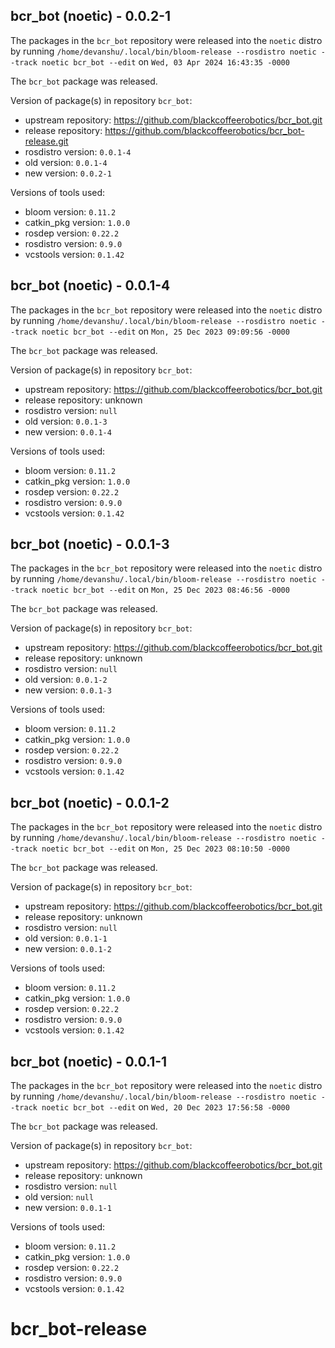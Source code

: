 ## bcr_bot (noetic) - 0.0.2-1

The packages in the `bcr_bot` repository were released into the `noetic` distro by running `/home/devanshu/.local/bin/bloom-release --rosdistro noetic --track noetic bcr_bot --edit` on `Wed, 03 Apr 2024 16:43:35 -0000`

The `bcr_bot` package was released.

Version of package(s) in repository `bcr_bot`:

- upstream repository: https://github.com/blackcoffeerobotics/bcr_bot.git
- release repository: https://github.com/blackcoffeerobotics/bcr_bot-release.git
- rosdistro version: `0.0.1-4`
- old version: `0.0.1-4`
- new version: `0.0.2-1`

Versions of tools used:

- bloom version: `0.11.2`
- catkin_pkg version: `1.0.0`
- rosdep version: `0.22.2`
- rosdistro version: `0.9.0`
- vcstools version: `0.1.42`


## bcr_bot (noetic) - 0.0.1-4

The packages in the `bcr_bot` repository were released into the `noetic` distro by running `/home/devanshu/.local/bin/bloom-release --rosdistro noetic --track noetic bcr_bot --edit` on `Mon, 25 Dec 2023 09:09:56 -0000`

The `bcr_bot` package was released.

Version of package(s) in repository `bcr_bot`:

- upstream repository: https://github.com/blackcoffeerobotics/bcr_bot.git
- release repository: unknown
- rosdistro version: `null`
- old version: `0.0.1-3`
- new version: `0.0.1-4`

Versions of tools used:

- bloom version: `0.11.2`
- catkin_pkg version: `1.0.0`
- rosdep version: `0.22.2`
- rosdistro version: `0.9.0`
- vcstools version: `0.1.42`


## bcr_bot (noetic) - 0.0.1-3

The packages in the `bcr_bot` repository were released into the `noetic` distro by running `/home/devanshu/.local/bin/bloom-release --rosdistro noetic --track noetic bcr_bot --edit` on `Mon, 25 Dec 2023 08:46:56 -0000`

The `bcr_bot` package was released.

Version of package(s) in repository `bcr_bot`:

- upstream repository: https://github.com/blackcoffeerobotics/bcr_bot.git
- release repository: unknown
- rosdistro version: `null`
- old version: `0.0.1-2`
- new version: `0.0.1-3`

Versions of tools used:

- bloom version: `0.11.2`
- catkin_pkg version: `1.0.0`
- rosdep version: `0.22.2`
- rosdistro version: `0.9.0`
- vcstools version: `0.1.42`


## bcr_bot (noetic) - 0.0.1-2

The packages in the `bcr_bot` repository were released into the `noetic` distro by running `/home/devanshu/.local/bin/bloom-release --rosdistro noetic --track noetic bcr_bot --edit` on `Mon, 25 Dec 2023 08:10:50 -0000`

The `bcr_bot` package was released.

Version of package(s) in repository `bcr_bot`:

- upstream repository: https://github.com/blackcoffeerobotics/bcr_bot.git
- release repository: unknown
- rosdistro version: `null`
- old version: `0.0.1-1`
- new version: `0.0.1-2`

Versions of tools used:

- bloom version: `0.11.2`
- catkin_pkg version: `1.0.0`
- rosdep version: `0.22.2`
- rosdistro version: `0.9.0`
- vcstools version: `0.1.42`


## bcr_bot (noetic) - 0.0.1-1

The packages in the `bcr_bot` repository were released into the `noetic` distro by running `/home/devanshu/.local/bin/bloom-release --rosdistro noetic --track noetic bcr_bot --edit` on `Wed, 20 Dec 2023 17:56:58 -0000`

The `bcr_bot` package was released.

Version of package(s) in repository `bcr_bot`:

- upstream repository: https://github.com/blackcoffeerobotics/bcr_bot.git
- release repository: unknown
- rosdistro version: `null`
- old version: `null`
- new version: `0.0.1-1`

Versions of tools used:

- bloom version: `0.11.2`
- catkin_pkg version: `1.0.0`
- rosdep version: `0.22.2`
- rosdistro version: `0.9.0`
- vcstools version: `0.1.42`


# bcr_bot-release